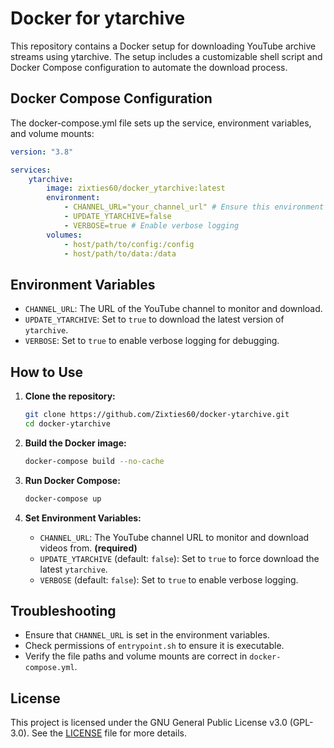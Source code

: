# Docker for ytarchive

This repository contains a Docker setup for downloading YouTube archive streams using ytarchive. The setup includes a customizable shell script and Docker Compose configuration to automate the download process.

## Docker Compose Configuration

The docker-compose.yml file sets up the service, environment variables, and volume mounts:

```yaml
version: "3.8"

services:
    ytarchive:
        image: zixties60/docker_ytarchive:latest
        environment:
            - CHANNEL_URL="your_channel_url" # Ensure this environment variable is set
            - UPDATE_YTARCHIVE=false
            - VERBOSE=true # Enable verbose logging
        volumes:
            - host/path/to/config:/config
            - host/path/to/data:/data
```

## Environment Variables

-   `CHANNEL_URL`: The URL of the YouTube channel to monitor and download.
-   `UPDATE_YTARCHIVE`: Set to `true` to download the latest version of `ytarchive`.
-   `VERBOSE`: Set to `true` to enable verbose logging for debugging.

## How to Use

1. **Clone the repository:**

    ```sh
    git clone https://github.com/Zixties60/docker-ytarchive.git
    cd docker-ytarchive
    ```

2. **Build the Docker image:**

    ```sh
    docker-compose build --no-cache
    ```

3. **Run Docker Compose:**

    ```sh
    docker-compose up
    ```

4. **Set Environment Variables:**

    - `CHANNEL_URL`: The YouTube channel URL to monitor and download videos from. **(required)**
    - `UPDATE_YTARCHIVE` (default: `false`): Set to `true` to force download the latest `ytarchive`.
    - `VERBOSE` (default: `false`): Set to `true` to enable verbose logging.

## Troubleshooting

-   Ensure that `CHANNEL_URL` is set in the environment variables.
-   Check permissions of `entrypoint.sh` to ensure it is executable.
-   Verify the file paths and volume mounts are correct in `docker-compose.yml`.

## License

This project is licensed under the GNU General Public License v3.0 (GPL-3.0). See the [LICENSE](./LICENSE) file for more details.
